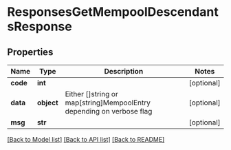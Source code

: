 # ResponsesGetMempoolDescendantsResponse

## Properties
Name | Type | Description | Notes
------------ | ------------- | ------------- | -------------
**code** | **int** |  | [optional] 
**data** | **object** | Either []string or map[string]MempoolEntry depending on verbose flag | [optional] 
**msg** | **str** |  | [optional] 

[[Back to Model list]](../README.md#documentation-for-models) [[Back to API list]](../README.md#documentation-for-api-endpoints) [[Back to README]](../README.md)

